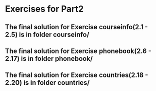 # Exercises for Part2

## The final solution for Exercise courseinfo(2.1 - 2.5) is in folder courseinfo/

## The final solution for Exercise phonebook(2.6 - 2.17) is in folder phonebook/

## The final solution for Exercise countries(2.18 - 2.20) is in folder countries/
